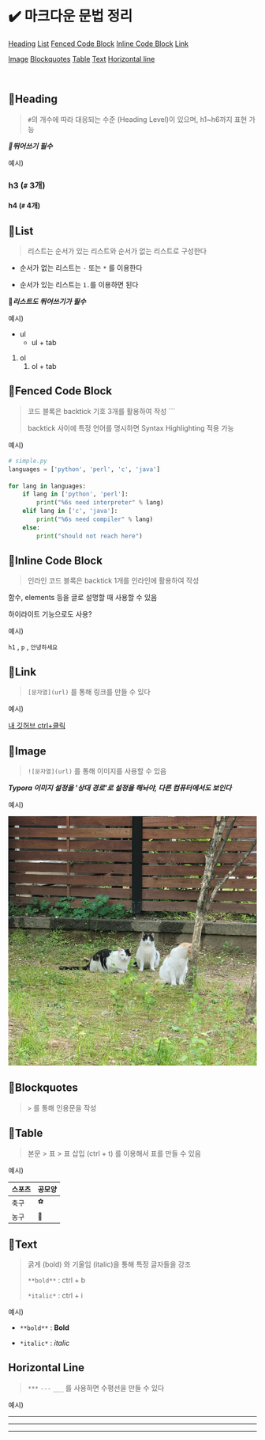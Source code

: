 # ✔️ 마크다운 문법 정리

[Heading](#heading)				[List](#list)				[Fenced Code Block](#fenced-code-block)				[Inline Code Block](#inline-code-block)				[Link](#link)

[Image](#image)					[Blockquotes](#blockquotes)					[Table](#table)						[Text](#text)							[Horizontal line](#horizontal-line)

​	



## 📝Heading

> `#`의 개수에 따라 대응되는 수준 (Heading Level)이 있으며, h1~h6까지 표현 가능

***📌뛰어쓰기 필수***



예시)

### h3 (`#` 3개)

#### h4 (`#` 4개)





## 📝List

> 리스트는 순서가 있는 리스트와 순서가 없는 리스트로 구성한다

- 순서가 없는 리스트는 `-` 또는 `*` 를 이용한다

- 순서가 있는 리스트는 `1.`를 이용하면 된다

📌***리스트도 뛰어쓰기가 필수***



예시)

- ul
  - ul + tab

1. ol
   1. ol + tab





## 📝Fenced Code Block

> 코드 블록은 backtick 기호 3개를 활용하여 작성 ```
>
>  backtick 사이에 특정 언어를 명시하면 Syntax Highlighting 적용 가능

예시)

```python
# simple.py
languages = ['python', 'perl', 'c', 'java']

for lang in languages:
	if lang in ['python', 'perl']:
		print("%6s need interpreter" % lang)
	elif lang in ['c', 'java']:
		print("%6s need compiler" % lang)
	else:
		print("should not reach here")
```





## 📝Inline Code Block

> 인라인 코드 블록은 backtick 1개를 인라인에 활용하여 작성

함수, elements 등을 글로 설명할 때 사용할 수 있음

하이라이트 기능으로도 사용?



예시)

`h1` , `p` , `안녕하세요` 





## 📝Link

> `[문자열](url)` 를 통해 링크를 만들 수 있다



예시)

[내 깃허브 ctrl+클릭](https://github.com/JeJoonLee) 





## 📝Image

> `![문자열](url)` 를 통해 이미지를 사용할 수 있음 

***Typora 이미지 설정을 '상대 경로'로 설정을 해놔야, 다른 컴퓨터에서도 보인다***



예시)

![상대 결로가 설정되어 있음](markdown_language.assets/20220521_100736.jpg)





## 📝Blockquotes

> `>` 를 통해 인용문을 작성





## 📝Table

> 본문 > 표 > 표 삽입 (ctrl + t) 를 이용해서 표를 만들 수 있음

예시)

| 스포츠 | 공모양 |
| ------ | ------ |
| 축구   | ⚽      |
| 농구   | 🏀      |





## 📝Text 

> 굵게 (bold) 와 기울임 (italic)을 통해 특정 글자들을 강조
>
> `**bold**` : ctrl + b
>
> `*italic*` : ctrl + i

예시)

- `**bold**` : **Bold**

- `*italic*` : *italic*





## Horizontal Line

> `***` `---` `___` 를 사용하면 수평선을 만들 수 있다

예시)

***

---

___













